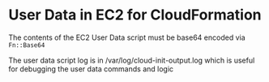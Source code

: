 # User Data in EC2 for CloudFormation

The contents of the EC2 User Data script must be base64 encoded via `Fn::Base64`

The user data script log is in /var/log/cloud-init-output.log which is useful for debugging the user data commands and logic


